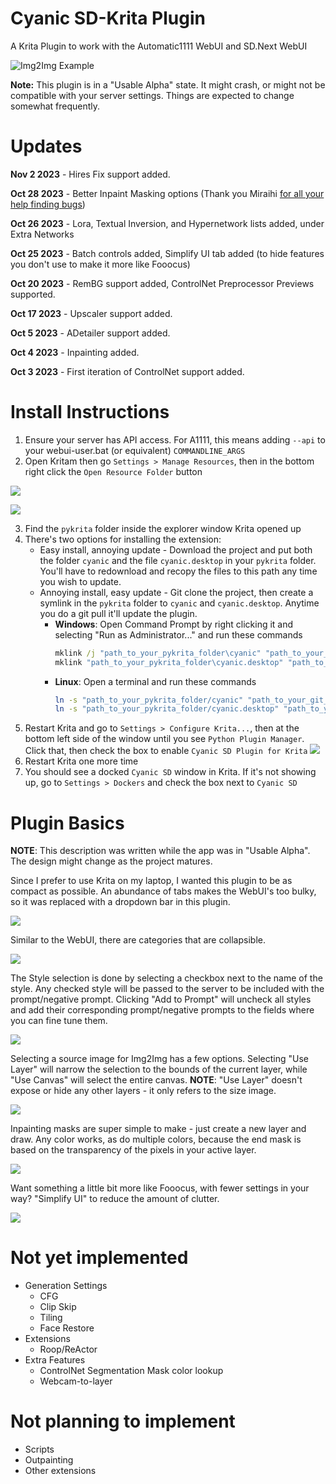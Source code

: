 # Cyanic SD-Krita Plugin

A Krita Plugin to work with the Automatic1111 WebUI and SD.Next WebUI

![Img2Img Example](readme_imgs/img2img_example.png "Img2Img Example")

**Note:** This plugin is in a "Usable Alpha" state. It might crash, or might not be compatible with your server settings. Things are expected to change somewhat frequently.

# Updates
**Nov 2 2023** - Hires Fix support added.

**Oct 28 2023** - Better Inpaint Masking options (Thank you Miraihi [for all your help finding bugs](https://github.com/DrCyanide/cyanic-sd-krita/issues?q=author%3AMiraihi+))

**Oct 26 2023** - Lora, Textual Inversion, and Hypernetwork lists added, under Extra Networks 

**Oct 25 2023** - Batch controls added, Simplify UI tab added (to hide features you don't use to make it more like Fooocus)

**Oct 20 2023** - RemBG support added, ControlNet Preprocessor Previews supported.

**Oct 17 2023** - Upscaler support added.

**Oct 5 2023** - ADetailer support added.

**Oct 4 2023** - Inpainting added.

**Oct 3 2023** - First iteration of ControlNet support added. 


# Install Instructions
1. Ensure your server has API access. For A1111, this means adding `--api` to your webui-user.bat (or equivalent) `COMMANDLINE_ARGS`
2. Open Kritam then go `Settings > Manage Resources`, then in the bottom right click the `Open Resource Folder` button

![](readme_imgs/krita_settings.png)

![](readme_imgs/krita_manage_resources.png)

3. Find the `pykrita` folder inside the explorer window Krita opened up
4. There's two options for installing the extension:
    * Easy install, annoying update - Download the project and put both the folder `cyanic` and the file `cyanic.desktop` in your `pykrita` folder. You'll have to redownload and recopy the files to this path any time you wish to update.
    * Annoying install, easy update - Git clone the project, then create a symlink in the `pykrita` folder to `cyanic` and `cyanic.desktop`. Anytime you do a git pull it'll update the plugin.
        * **Windows**: Open Command Prompt by right clicking it and selecting "Run as Administrator..." and run these commands
            ```bat
            mklink /j "path_to_your_pykrita_folder\cyanic" "path_to_your_git_pull\cyanic"
            mklink "path_to_your_pykrita_folder\cyanic.desktop" "path_to_your_git_pull\cyanic.desktop"
            ```
        * **Linux**: Open a terminal and run these commands
            ```sh
            ln -s "path_to_your_pykrita_folder/cyanic" "path_to_your_git_pull/cyanic"
            ln -s "path_to_your_pykrita_folder/cyanic.desktop" "path_to_your_git_pull/cyanic.desktop"
            ```
5. Restart Krita and go to `Settings > Configure Krita...`, then at the bottom left side of the window until you see `Python Plugin Manager`. Click that, then check the box to enable `Cyanic SD Plugin for Krita`
![](readme_imgs/krita_configure.png)
6. Restart Krita one more time
7. You should see a docked `Cyanic SD` window in Krita. If it's not showing up, go to `Settings > Dockers` and check the box next to `Cyanic SD`

# Plugin Basics
**NOTE**: This description was written while the app was in "Usable Alpha". The design might change as the project matures.

Since I prefer to use Krita on my laptop, I wanted this plugin to be as compact as possible. An abundance of tabs makes the WebUI's too bulky, so it was replaced with a dropdown bar in this plugin.

![](readme_imgs/page_select.png)

Similar to the WebUI, there are categories that are collapsible. 

![](readme_imgs/collapsible.gif)

The Style selection is done by selecting a checkbox next to the name of the style. Any checked style will be passed to the server to be included with the prompt/negative prompt. Clicking "Add to Prompt" will uncheck all styles and add their corresponding prompt/negative prompts to the fields where you can fine tune them. 

![](readme_imgs/style_select.png)

Selecting a source image for Img2Img has a few options. Selecting "Use Layer" will narrow the selection to the bounds of the current layer, while "Use Canvas" will select the entire canvas. **NOTE**: "Use Layer" doesn't expose or hide any other layers - it only refers to the size image.

![](readme_imgs/source_image.gif)

Inpainting masks are super simple to make - just create a new layer and draw. Any color works, as do multiple colors, because the end mask is based on the transparency of the pixels in your active layer. 

![](readme_imgs/inpaint_mask.gif)

Want something a little bit more like Fooocus, with fewer settings in your way? "Simplify UI" to reduce the amount of clutter.

![](readme_imgs/simplify_ui.gif)

# Not yet implemented
* Generation Settings
    * CFG
    * Clip Skip
    * Tiling
    * Face Restore
* Extensions
    * Roop/ReActor
* Extra Features
    * ControlNet Segmentation Mask color lookup
    * Webcam-to-layer

# Not planning to implement
* Scripts
* Outpainting
* Other extensions
